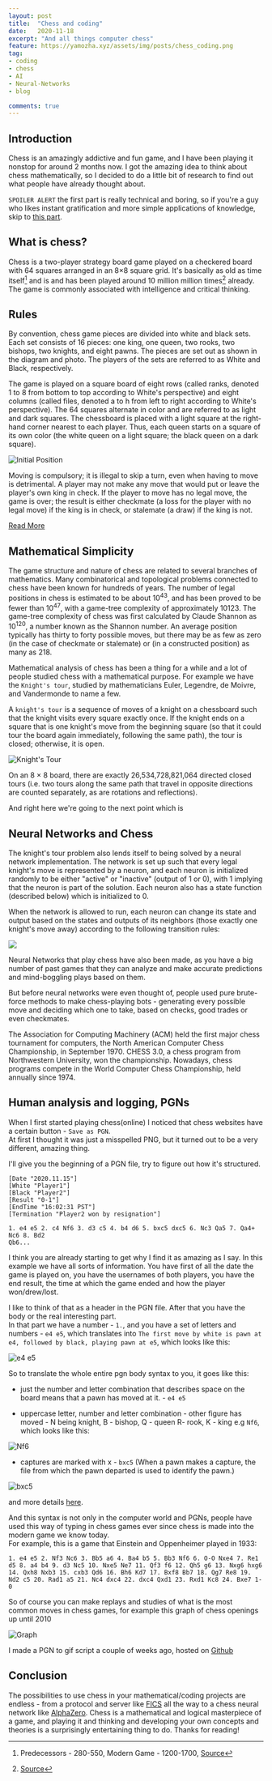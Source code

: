 ```yaml
---
layout: post
title:  "Chess and coding"
date:   2020-11-18
excerpt: "And all things computer chess"
feature: https://yamozha.xyz/assets/img/posts/chess_coding.png
tag:
- coding
- chess
- AI
- Neural-Networks
- blog

comments: true
---
```

## Introduction  
Chess is an amazingly addictive and fun game, and I have been playing it nonstop for around 2 months now. I got the amazing idea to think about chess mathematically, so I decided to do a little bit of research to find out what people have already thought about.  

`SPOILER ALERT` the first part is really technical and boring, so if you're a guy who likes instant gratification and more simple applications of knowledge, skip to [this part](#human-analysis-and-logging-pgns).

## What is chess?  

Chess is a two-player strategy board game played on a checkered board with 64 squares arranged in an 8×8 square grid. It's basically as old as time itself[^1] and is and has been played around 10 million million times[^2] already.  
The game is commonly associated with intelligence and critical thinking.

## Rules
By convention, chess game pieces are divided into white and black sets. Each set consists of 16 pieces: one king, one queen, two rooks, two bishops, two knights, and eight pawns. The pieces are set out as shown in the diagram and photo. The players of the sets are referred to as White and Black, respectively.

The game is played on a square board of eight rows (called ranks, denoted 1 to 8 from bottom to top according to White's perspective) and eight columns (called files, denoted a to h from left to right according to White's perspective). The 64 squares alternate in color and are referred to as light and dark squares. The chessboard is placed with a light square at the right-hand corner nearest to each player. Thus, each queen starts on a square of its own color (the white queen on a light square; the black queen on a dark square).

![Initial Position](https://cdn1.ichess.net/wp-content/uploads/2017/02/Chess-Opening-Strategy-Center.jpg)

Moving is compulsory; it is illegal to skip a turn, even when having to move is detrimental. A player may not make any move that would put or leave the player's own king in check. If the player to move has no legal move, the game is over; the result is either checkmate (a loss for the player with no legal move) if the king is in check, or stalemate (a draw) if the king is not.

[Read More](https://en.wikipedia.org/wiki/Chess#Setup)

## Mathematical Simplicity
The game structure and nature of chess are related to several branches of mathematics. Many combinatorical and topological problems connected to chess have been known for hundreds of years.
The number of legal positions in chess is estimated to be about 10<sup>43</sup>, and has been proved to be fewer than 10<sup>47</sup>, with a game-tree complexity of approximately 10123. The game-tree complexity of chess was first calculated by Claude Shannon as 10<sup>120</sup>, a number known as the Shannon number. An average position typically has thirty to forty possible moves, but there may be as few as zero (in the case of checkmate or stalemate) or (in a constructed position) as many as 218.

Mathematical analysis of chess has been a thing for a while and a lot of people studied chess with a mathematical purpose. For example we have the `Knight's tour`, studied by mathematicians Euler, Legendre, de Moivre, and Vandermonde to name a few.  

A `knight's tour` is a sequence of moves of a knight on a chessboard such that the knight visits every square exactly once. If the knight ends on a square that is one knight's move from the beginning square (so that it could tour the board again immediately, following the same path), the tour is closed; otherwise, it is open.  

![Knight's Tour](https://new.uschess.org/sites/default/files/wp-thumbnails/Math1.jpg)  

On an 8 × 8 board, there are exactly 26,534,728,821,064 directed closed tours (i.e. two tours along the same path that travel in opposite directions are counted separately, as are rotations and reflections).

And right here we're going to the next point which is

## Neural Networks and Chess

The knight's tour problem also lends itself to being solved by a neural network implementation. The network is set up such that every legal knight's move is represented by a neuron, and each neuron is initialized randomly to be either "active" or "inactive" (output of 1 or 0), with 1 implying that the neuron is part of the solution. Each neuron also has a state function (described below) which is initialized to 0.

When the network is allowed to run, each neuron can change its state and output based on the states and outputs of its neighbors (those exactly one knight's move away) according to the following transition rules:

![](https://wikimedia.org/api/rest_v1/media/math/render/svg/09152a84b0cb9db0b0ca5870ef379e1dc5d765d0)  

Neural Networks that play chess have also been made, as you have a big number of past games that they can analyze and make accurate predictions and mind-boggling plays based on them.

But before neural networks were even thought of, people used pure brute-force methods to make chess-playing bots - generating every possible move and deciding which one to take, based on checks, good trades or even checkmates.

The Association for Computing Machinery (ACM) held the first major chess tournament for computers, the North American Computer Chess Championship, in September 1970. CHESS 3.0, a chess program from Northwestern University, won the championship. Nowadays, chess programs compete in the World Computer Chess Championship, held annually since 1974.

## Human analysis and logging, PGNs
When I first started playing chess(online) I noticed that chess websites have a certain button - `Save as PGN`.  
At first I thought it was just a misspelled PNG, but it turned out to be a very different, amazing thing.

I'll give you the beginning of a PGN file, try to figure out how it's structured.

```
[Date "2020.11.15"]
[White "Player1"]
[Black "Player2"]
[Result "0-1"]
[EndTime "16:02:31 PST"]
[Termination "Player2 won by resignation"]

1. e4 e5 2. c4 Nf6 3. d3 c5 4. b4 d6 5. bxc5 dxc5 6. Nc3 Qa5 7. Qa4+ Nc6 8. Bd2
Qb6...
```

I think you are already starting to get why I find it as amazing as I say. In this example we have all sorts of information. You have first of all the date the game is played on, you have the usernames of both players, you have the end result, the time at which the game ended and how the player won/drew/lost.  

I like to think of that as a header in the PGN file. After that you have the body or the real interesting part.   
In that part we have a number - `1.`, and you have a set of letters and numbers - `e4 e5`, which translates into `The first move by white is pawn at e4, followed by black, playing pawn at e5`, which looks like this:  

![e4 e5](/assets/img/posts/e4e5.png)

So to translate the whole entire pgn body syntax to you, it goes like this:

- just the number and letter combination that describes space on the board means that a pawn has moved at it. - `e4 e5`

- uppercase letter, number and letter combination - other figure has moved - N being knight, B - bishop, Q - queen R- rook, K - king e.g `Nf6`, which looks like this:  

![Nf6](/assets/img/posts/nf6.png)

- captures are marked with x - `bxc5` (When a pawn makes a capture, the file from which the pawn departed is used to identify the pawn.)

![bxc5](/assets/img/posts/bxc5.png)

and more details [here](https://en.wikipedia.org/wiki/Algebraic_notation_(chess)#Notation_for_moves).

And this syntax is not only in the computer world and PGNs, people have used this way of typing in chess games ever since chess is made into the modern game we know today.  
For example, this is a game that Einstein and Oppenheimer played in 1933:

`1. e4 e5 2. Nf3 Nc6 3. Bb5 a6 4. Ba4 b5 5. Bb3 Nf6 6. O-O Nxe4 7. Re1 d5 8. a4 b4 9. d3 Nc5 10. Nxe5 Ne7 11. Qf3 f6 12. Qh5 g6 13. Nxg6 hxg6 14. Qxh8 Nxb3 15. cxb3 Qd6 16. Bh6 Kd7 17. Bxf8 Bb7 18. Qg7 Re8 19. Nd2 c5 20. Rad1 a5 21. Nc4 dxc4 22. dxc4 Qxd1 23. Rxd1 Kc8 24. Bxe7 1-0`

So of course you can make replays and studies of what is the most common moves in chess games, for example this graph of chess openings up until 2010

![Graph](https://i.insider.com/5385db3eecad04877313aa52?width=1100&format=jpeg&auto=webp)

I made a PGN to gif script a couple of weeks ago, hosted on [Github](https://gist.github.com/yamozha/d1e7e89764fc2a556e450e1b59a4039f)

<script src="https://gist.github.com/yamozha/d1e7e89764fc2a556e450e1b59a4039f.js"></script>


## Conclusion
The possibilities to use chess in your mathematical/coding projects are endless - from a protocol and server like [FICS](https://www.freechess.org/) all the way to a chess neural network like [AlphaZero](https://www.chess.com/blog/the_real_greco/understanding-alphazero-a-basic-chess-neural-network). Chess is a mathematical and logical masterpiece of a game, and playing it and thinking and developing your own concepts and theories is a surprisingly entertaining thing to do. 
Thanks for reading!



[^1]: Predecessors - 280-550, Modern Game - 1200-1700, [Source](https://en.wikipedia.org/wiki/Chess#History)  
[^2]: [Source](https://www.sciencefocus.com/science/has-every-possible-chess-game-been-played/)
